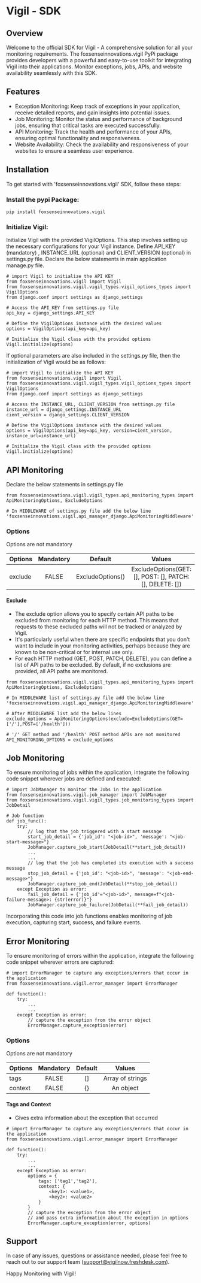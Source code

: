 # Vigil - SDK

## Overview

Welcome to the official SDK for Vigil - A comprehensive solution for all your monitoring requirements. The foxsenseinnovations.vigil PyPi package provides developers with a powerful and easy-to-use toolkit for integrating Vigil into their applications. Monitor exceptions, jobs, APIs, and website availability seamlessly with this SDK.

## Features

- Exception Monitoring: Keep track of exceptions in your application, receive detailed reports, and gain insights into potential issues.
- Job Monitoring: Monitor the status and performance of background jobs, ensuring that critical tasks are executed successfully.
- API Monitoring: Track the health and performance of your APIs, ensuring optimal functionality and responsiveness.
- Website Availability: Check the availability and responsiveness of your websites to ensure a seamless user experience.

## Installation

To get started with 'foxsenseinnovations.vigil' SDK, follow these steps:

### Install the pypi Package:

```
pip install foxsenseinnovations.vigil
```

### Initialize Vigil:

Initialize Vigil with the provided VigilOptions. This step involves setting up the necessary configurations for your Vigil instance. Define API_KEY (mandatory) , INSTANCE_URL (optional) and CLIENT_VERSION (optional) in settings.py file. Declare the below statements in main application manage.py file.

```
# import Vigil to initialize the API KEY
from foxsenseinnovations.vigil import Vigil
from foxsenseinnovations.vigil.vigil_types.vigil_options_types import VigilOptions
from django.conf import settings as django_settings

# Access the API_KEY from settings.py file
api_key = django_settings.API_KEY

# Define the VigilOptions instance with the desired values
options = VigilOptions(api_key=api_key)

# Initialize the Vigil class with the provided options
Vigil.initialize(options)
```

If optional parameters are also included in the settings.py file, then the initialization of Vigil would be as follows:

```
# import Vigil to initialize the API KEY
from foxsenseinnovations.vigil import Vigil
from foxsenseinnovations.vigil.vigil_types.vigil_options_types import VigilOptions
from django.conf import settings as django_settings

# Access the INSTANCE_URL, CLIENT_VERSION from settings.py file
instance_url = django_settings.INSTANCE_URL
cient_version = django_settings.CLIENT_VERSION

# Define the VigilOptions instance with the desired values
options = VigilOptions(api_key=api_key, version=cient_version, instance_url=instance_url)

# Initialize the Vigil class with the provided options
Vigil.initialize(options)
```

## API Monitoring

Declare the below statements in settings.py file

```
from foxsenseinnovations.vigil.vigil_types.api_monitoring_types import ApiMonitoringOptions, ExcludeOptions

# In MIDDLEWARE of settings.py file add the below line
'foxsenseinnovations.vigil.api_manager_django.ApiMonitoringMiddleware'
```

### Options

Options are not mandatory

| Options | Mandatory |     Default      |                          Values                          |
| ------- | :-------: | :--------------: | :------------------------------------------------------: |
| exclude |   FALSE   | ExcludeOptions() | ExcludeOptions(GET: [], POST: [], PATCH: [], DELETE: []) |

#### Exclude

- The exclude option allows you to specify certain API paths to be excluded from monitoring for each HTTP method. This means that requests to these excluded paths will not be tracked or analyzed by Vigil.
- It's particularly useful when there are specific endpoints that you don't want to include in your monitoring activities, perhaps because they are known to be non-critical or for internal use only.
- For each HTTP method (GET, POST, PATCH, DELETE), you can define a list of API paths to be excluded. By default, if no exclusions are provided, all API paths are monitored.

```
from foxsenseinnovations.vigil.vigil_types.api_monitoring_types import ApiMonitoringOptions, ExcludeOptions

# In MIDDLEWARE list of settings.py file add the below line
'foxsenseinnovations.vigil.api_manager_django.ApiMonitoringMiddleware'

# After MIDDLEWARE list add the below lines
exclude_options = ApiMonitoringOptions(exclude=ExcludeOptions(GET=['/'],POST=['/health']))

# '/' GET method and '/health' POST method APIs are not monitored
API_MONITORING_OPTIONS = exclude_options
```

## Job Monitoring

To ensure monitoring of jobs within the application, integrate the following code snippet wherever jobs are defined and executed:

```
# import JobManager to monitor the Jobs in the application
from foxsenseinnovations.vigil.job_manager import JobManager
from foxsenseinnovations.vigil.vigil_types.job_monitoring_types import JobDetail

# Job function
def job_func():
    try:
        // log that the job triggered with a start message
        start_job_detail = {'job_id': "<job-id>", 'message': "<job-start-message>"}
        JobManager.capture_job_start(JobDetail(**start_job_detail))
        ...
        ...
        // log that the job has completed its execution with a success message
        stop_job_detail = {'job_id': "<job-id>", 'message': "<job-end-message>"}
        JobManager.capture_job_end(JobDetail(**stop_job_detail))
    except Exception as error:
        fail_job_detail = {'job_id'="<job-id>", message=f"<job-failure-message>: {str(error)}"}
        JobManager.capture_job_failure(JobDetail(**fail_job_detail))
```

Incorporating this code into job functions enables monitoring of job execution, capturing start, success, and failure events.

## Error Monitoring

To ensure monitoring of errors within the application, integrate the following code snippet wherever errors are captured:

```
# import ErrorManager to capture any exceptions/errors that occur in the application
from foxsenseinnovations.vigil.error_manager import ErrorManager

def function():
    try:
        ...
        ...
    except Exception as error:
        // capture the exception from the error object
        ErrorManager.capture_exception(error)
```

### Options

Options are not mandatory

| Options | Mandatory | Default |      Values      |
| ------- | :-------: | :-----: | :--------------: |
| tags    |   FALSE   |   []    | Array of strings |
| context |   FALSE   |   {}    |    An object     |

#### Tags and Context

- Gives extra information about the exception that occurred

```
# import ErrorManager to capture any exceptions/errors that occur in the application
from foxsenseinnovations.vigil.error_manager import ErrorManager

def function():
    try:
        ...
        ...
    except Exception as error:
        options = {
            tags: ['tag1','tag2'],
            context: {
                <key1>: <value1>,
                <key2>: <value2>
            }
        }
        // capture the exception from the error object
        // and pass extra information about the exception in options
        ErrorManager.capture_exception(error, options)
```

## Support

In case of any issues, questions or assistance needed, please feel free to reach out to our support team (support@vigilnow.freshdesk.com).

Happy Monitoring with Vigil!
